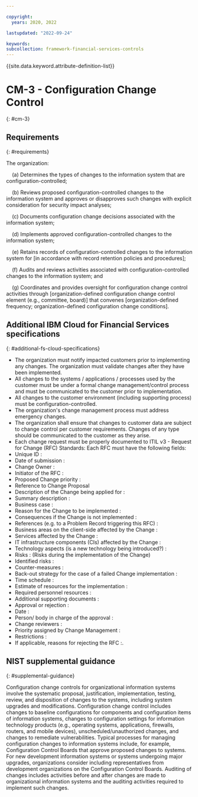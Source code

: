```yaml
---

copyright:
  years: 2020, 2022

lastupdated: "2022-09-24"

keywords: 
subcollection: framework-financial-services-controls
---
```


{{site.data.keyword.attribute-definition-list}}

# CM-3 - Configuration Change Control
{: #cm-3}

## Requirements
{: #requirements}

The organization:

&nbsp;&nbsp;&nbsp;&nbsp;(a) Determines the types of changes to the information system that are configuration-controlled;

&nbsp;&nbsp;&nbsp;&nbsp;(b) Reviews proposed configuration-controlled changes to the information system and approves or disapproves such changes with explicit consideration for security impact analyses;

&nbsp;&nbsp;&nbsp;&nbsp;(c) Documents configuration change decisions associated with the information system;

&nbsp;&nbsp;&nbsp;&nbsp;(d) Implements approved configuration-controlled changes to the information system;

&nbsp;&nbsp;&nbsp;&nbsp;(e) Retains records of configuration-controlled changes to the information system for [in accordance with record retention policies and procedures];

&nbsp;&nbsp;&nbsp;&nbsp;(f) Audits and reviews activities associated with configuration-controlled changes to the information system; and

&nbsp;&nbsp;&nbsp;&nbsp;(g) Coordinates and provides oversight for configuration change control activities through [organization-defined configuration change control element (e.g., committee, board)] that convenes [organization-defined frequency; organization-defined configuration change conditions].

## Additional IBM Cloud for Financial Services specifications
{: #additional-fs-cloud-specifications}

- The organization must notify impacted customers prior to implementing any changes.  The organization must validate changes after they have been implemented.
- All changes to the systems / applications / processes used by the customer must be under a formal change management/control process and must be communicated to the customer prior to implementation. 
- All changes to the customer environment (including supporting process) must be configuration-controlled.
- The organization&#39;s change management process must address emergency changes.
- The organization shall ensure that changes to customer data are subject to change control per customer requirements.  Changes of any type should be communicated to the customer as they arise.
- Each change request must be properly documented to  ITIL v3 - Request for Change (RFC) Standards:  Each RFC must have the following fields: 
- Unique ID :
- Date of submission :
- Change Owner :
- Initiator of the RFC :
- Proposed Change priority :
- Reference to Change Proposal
- Description of the Change being applied for :
- Summary description :
- Business case :
- Reason for the Change to be implemented :
- Consequences if the Change is not implemented :
- References (e.g. to a Problem Record triggering this RFC) :
- Business areas on the client-side affected by the Change :
- Services affected by the Change :
- IT infrastructure components (CIs) affected by the Change :
- Technology aspects (is a new technology being introduced?) :
- Risks : (Risks during the implementation of the Change)
- Identified risks :
- Counter-measures :
- Back-out strategy for the case of a failed Change implementation :
- Time schedule :
- Estimate of resources for the implementation :
- Required personnel resources :
- Additional supporting documents :
- Approval or rejection :
- Date :
- Person/ body in charge of the approval :
- Change reviewers :
- Priority assigned by Change Management :
- Restrictions :
- If applicable, reasons for rejecting the RFC :.

## NIST supplemental guidance
{: #supplemental-guidance}

Configuration change controls for organizational information systems involve the systematic proposal, justification, implementation, testing, review, and disposition of changes to the systems, including system upgrades and modifications. Configuration change control includes changes to baseline configurations for components and configuration items of information systems, changes to configuration settings for information technology products (e.g., operating systems, applications, firewalls, routers, and mobile devices), unscheduled/unauthorized changes, and changes to remediate vulnerabilities. Typical processes for managing configuration changes to information systems include, for example, Configuration Control Boards that approve proposed changes to systems. For new development information systems or systems undergoing major upgrades, organizations consider including representatives from development organizations on the Configuration Control Boards. Auditing of changes includes activities before and after changes are made to organizational information systems and the auditing activities required to implement such changes.

